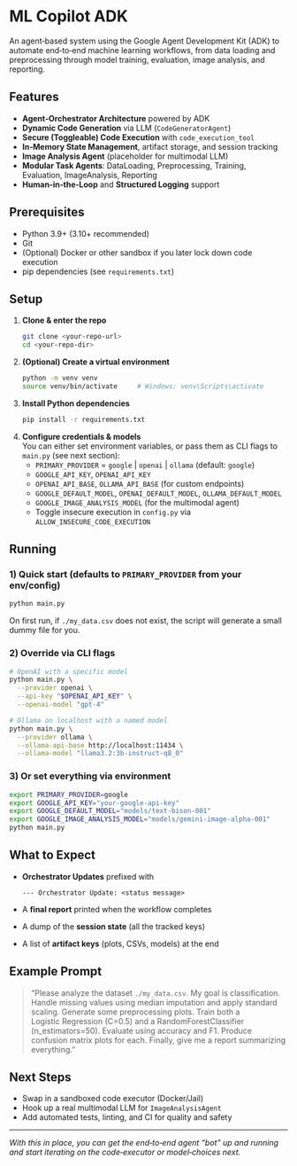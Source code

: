  # ML Copilot ADK

 An agent‑based system using the Google Agent Development Kit (ADK) to automate end‑to‑end machine learning workflows, from data loading and preprocessing through model training, evaluation, image analysis, and reporting.

 ## Features

 - **Agent‑Orchestrator Architecture** powered by ADK  
 - **Dynamic Code Generation** via LLM (`CodeGeneratorAgent`)  
 - **Secure (Toggleable) Code Execution** with `code_execution_tool`  
 - **In‑Memory State Management**, artifact storage, and session tracking  
 - **Image Analysis Agent** (placeholder for multimodal LLM)  
 - **Modular Task Agents**: DataLoading, Preprocessing, Training, Evaluation, ImageAnalysis, Reporting  
 - **Human‑in‑the‑Loop** and **Structured Logging** support  

 ## Prerequisites

 - Python 3.9+ (3.10+ recommended)  
 - Git  
 - (Optional) Docker or other sandbox if you later lock down code execution  
 - pip dependencies (see `requirements.txt`)

 ## Setup

 1. **Clone & enter the repo**  
    ```bash
    git clone <your‑repo‑url>
    cd <your‑repo‑dir>
    ```
 2. **(Optional) Create a virtual environment**  
    ```bash
    python -m venv venv
    source venv/bin/activate     # Windows: venv\Scripts\activate
    ```
 3. **Install Python dependencies**  
    ```bash
    pip install -r requirements.txt
    ```
 4. **Configure credentials & models**  
    You can either set environment variables, or pass them as CLI flags to `main.py` (see next section):
    - `PRIMARY_PROVIDER` = `google` | `openai` | `ollama` (default: `google`)  
    - `GOOGLE_API_KEY`, `OPENAI_API_KEY`  
    - `OPENAI_API_BASE`, `OLLAMA_API_BASE` (for custom endpoints)  
    - `GOOGLE_DEFAULT_MODEL`, `OPENAI_DEFAULT_MODEL`, `OLLAMA_DEFAULT_MODEL`  
    - `GOOGLE_IMAGE_ANALYSIS_MODEL` (for the multimodal agent)  
    - Toggle insecure execution in `config.py` via `ALLOW_INSECURE_CODE_EXECUTION`

 ## Running

 ### 1) Quick start (defaults to `PRIMARY_PROVIDER` from your env/config)

 ```bash
 python main.py
 ```

 On first run, if `./my_data.csv` does not exist, the script will generate a small dummy file for you.

 ### 2) Override via CLI flags

 ```bash
 # OpenAI with a specific model
 python main.py \
   --provider openai \
   --api-key "$OPENAI_API_KEY" \
   --openai-model "gpt-4"

 # Ollama on localhost with a named model
 python main.py \
   --provider ollama \
   --ollama-api-base http://localhost:11434 \
   --ollama-model "llama3.2:3b-instruct-q8_0"
 ```

 ### 3) Or set everything via environment

 ```bash
 export PRIMARY_PROVIDER=google
 export GOOGLE_API_KEY="your-google-api-key"
 export GOOGLE_DEFAULT_MODEL="models/text-bison-001"
 export GOOGLE_IMAGE_ANALYSIS_MODEL="models/gemini-image-alpha-001"
 python main.py
 ```

 ## What to Expect

 - **Orchestrator Updates** prefixed with

   ```
   --- Orchestrator Update: <status message>
   ```

 - A **final report** printed when the workflow completes  
 - A dump of the **session state** (all the tracked keys)  
 - A list of **artifact keys** (plots, CSVs, models) at the end  

 ## Example Prompt

 > “Please analyze the dataset `./my_data.csv`. My goal is classification. Handle missing values using median imputation and apply standard scaling. Generate some preprocessing plots. Train both a Logistic Regression (C=0.5) and a RandomForestClassifier (n_estimators=50). Evaluate using accuracy and F1. Produce confusion matrix plots for each. Finally, give me a report summarizing everything.”

 ## Next Steps

 - Swap in a sandboxed code executor (Docker/Jail)  
 - Hook up a real multimodal LLM for `ImageAnalysisAgent`  
 - Add automated tests, linting, and CI for quality and safety  

 ---

 _With this in place, you can get the end‑to‑end agent “bot” up and running and start iterating on the code‑executor or model‑choices next._